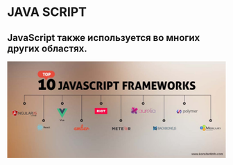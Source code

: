 # JAVA SCRIPT
## JavaScript также используется во многих других областях. ##
![](/img/oblast%20java.jpeg)
